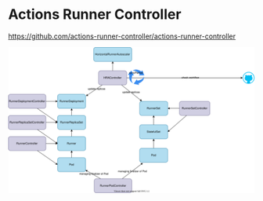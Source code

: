 # Actions Runner Controller

https://github.com/actions-runner-controller/actions-runner-controller

![](diagram.drawio.svg)
